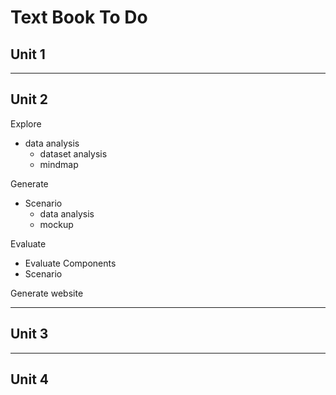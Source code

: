 # Text Book To Do

## Unit 1

---

## Unit 2

Explore

- data analysis
  - dataset analysis
  - mindmap

Generate

- Scenario
  - data analysis
  - mockup

Evaluate

- Evaluate Components
- Scenario

Generate website

---

## Unit 3

---

## Unit 4

